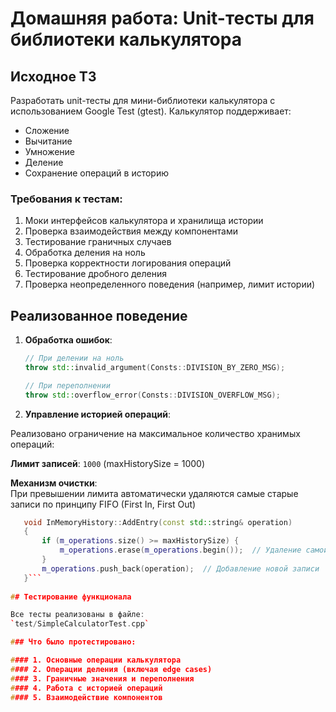 # Домашняя работа: Unit-тесты для библиотеки калькулятора

## Исходное ТЗ
Разработать unit-тесты для мини-библиотеки калькулятора с использованием Google Test (gtest). Калькулятор поддерживает:
- Сложение
- Вычитание
- Умножение
- Деление
- Сохранение операций в историю

### Требования к тестам:
1. Моки интерфейсов калькулятора и хранилища истории
2. Проверка взаимодействия между компонентами
3. Тестирование граничных случаев
4. Обработка деления на ноль
5. Проверка корректности логирования операций
6. Тестирование дробного деления
7. Проверка неопределенного поведения (например, лимит истории)


## Реализованное поведение
1. **Обработка ошибок**:
   ```cpp
   // При делении на ноль
   throw std::invalid_argument(Consts::DIVISION_BY_ZERO_MSG);
   
   // При переполнении
   throw std::overflow_error(Consts::DIVISION_OVERFLOW_MSG);
2. **Управление историей операций**:

Реализовано ограничение на максимальное количество хранимых операций:

**Лимит записей**: `1000` (maxHistorySize = 1000)

**Механизм очистки**:  
При превышении лимита автоматически удаляются самые старые записи по принципу FIFO (First In, First Out)

```cpp
   void InMemoryHistory::AddEntry(const std::string& operation) 
   {
       if (m_operations.size() >= maxHistorySize) {
           m_operations.erase(m_operations.begin());  // Удаление самой старой записи
       }
       m_operations.push_back(operation);  // Добавление новой записи
   }```
 
## Тестирование функционала

Все тесты реализованы в файле:  
`test/SimpleCalculatorTest.cpp`

### Что было протестировано:

#### 1. Основные операции калькулятора
#### 2. Операции деления (включая edge cases)
#### 3. Граничные значения и переполнения
#### 4. Работа с историей операций
#### 5. Взаимодействие компонентов
